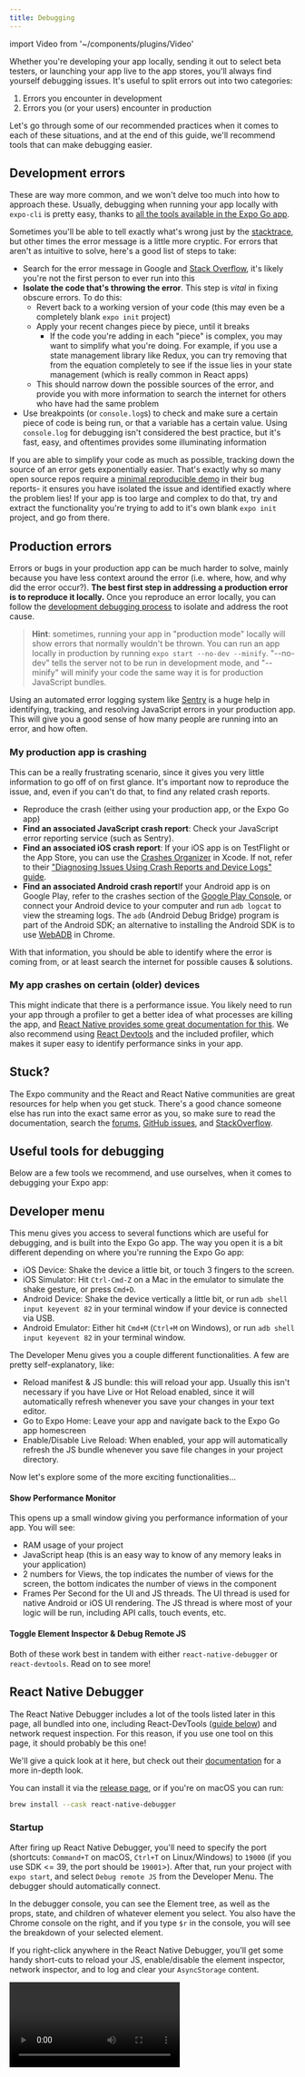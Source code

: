 ```yaml
---
title: Debugging
---
```


import Video from '~/components/plugins/Video'

Whether you're developing your app locally, sending it out to select beta testers, or launching your app live to the app stores, you'll always find yourself debugging issues. It's useful to split errors out into two categories:

1. Errors you encounter in development
2. Errors you (or your users) encounter in production

Let's go through some of our recommended practices when it comes to each of these situations, and at the end of this guide, we'll recommend tools that can make debugging easier.

## Development errors

These are way more common, and we won't delve too much into how to approach these. Usually, debugging when running your app locally with `expo-cli` is pretty easy, thanks to [all the tools available in the Expo Go app](#developer-menu).

Sometimes you'll be able to tell exactly what's wrong just by the [stacktrace](../get-started/errors.md#redbox-errors-and-stack-traces), but other times the error message is a little more cryptic. For errors that aren't as intuitive to solve, here's a good list of steps to take:

- Search for the error message in Google and [Stack Overflow](https://stackoverflow.com/questions), it's likely you're not the first person to ever run into this
- **Isolate the code that's throwing the error**. This step is _vital_ in fixing obscure errors. To do this:
  - Revert back to a working version of your code (this may even be a completely blank `expo init` project)
  - Apply your recent changes piece by piece, until it breaks
    - If the code you're adding in each "piece" is complex, you may want to simplify what you're doing. For example, if you use a state management library like Redux, you can try removing that from the equation completely to see if the issue lies in your state management (which is really common in React apps)
  - This should narrow down the possible sources of the error, and provide you with more information to search the internet for others who have had the same problem
- Use breakpoints (or `console.log`s) to check and make sure a certain piece of code is being run, or that a variable has a certain value. Using `console.log` for debugging isn't considered the best practice, but it's fast, easy, and oftentimes provides some illuminating information

If you are able to simplify your code as much as possible, tracking down the source of an error gets exponentially easier. That's exactly why so many open source repos require a [minimal reproducible demo](https://stackoverflow.com/help/minimal-reproducible-example) in their bug reports- it ensures you have isolated the issue and identified exactly where the problem lies! If your app is too large and complex to do that, try and extract the functionality you're trying to add to it's own blank `expo init` project, and go from there.

## Production errors

Errors or bugs in your production app can be much harder to solve, mainly because you have less context around the error (i.e. where, how, and why did the error occur?). **The best first step in addressing a production error is to reproduce it locally.** Once you reproduce an error locally, you can follow the [development debugging process](#development-errors) to isolate and address the root cause.

> **Hint**: sometimes, running your app in "production mode" locally will show errors that normally wouldn't be thrown. You can run an app locally in production by running `expo start --no-dev --minify`. "--no-dev" tells the server not to be run in development mode, and "--minify" will minify your code the same way it is for production JavaScript bundles.

Using an automated error logging system like [Sentry](../guides/using-sentry.md) is a huge help in identifying, tracking, and resolving JavaScript errors in your production app. This will give you a good sense of how many people are running into an error, and how often.

### My production app is crashing

This can be a really frustrating scenario, since it gives you very little information to go off of on first glance. It's important now to reproduce the issue, and, even if you can't do that, to find any related crash reports.

- Reproduce the crash (either using your production app, or the Expo Go app)
- **Find an associated JavaScript crash report**: Check your JavaScript error reporting service (such as Sentry).
- **Find an associated iOS crash report**: If your iOS app is on TestFlight or the App Store, you can use the [Crashes Organizer](https://developer.apple.com/news/?id=nra79npr) in Xcode. If not, refer to their ["Diagnosing Issues Using Crash Reports and Device Logs" guide](https://developer.apple.com/documentation/xcode/diagnosing-issues-using-crash-reports-and-device-logs).
- **Find an associated Android crash report**If your Android app is on Google Play, refer to the crashes section of the [Google Play Console](https://play.google.com/console/about/), or connect your Android device to your computer and run `adb logcat` to view the streaming logs. The `adb` (Android Debug Bridge) program is part of the Android SDK; an alternative to installing the Android SDK is to use [WebADB](https://webadb.com/) in Chrome.

With that information, you should be able to identify where the error is coming from, or at least search the internet for possible causes & solutions.

### My app crashes on certain (older) devices

This might indicate that there is a performance issue. You likely need to run your app through a profiler to get a better idea of what processes are killing the app, and [React Native provides some great documentation for this](https://reactnative.dev/docs/profiling). We also recommend using [React Devtools](https://www.npmjs.com/package/react-devtools) and the included profiler, which makes it super easy to identify performance sinks in your app.

## Stuck?

The Expo community and the React and React Native communities are great resources for help when you get stuck. There's a good chance someone else has run into the exact same error as you, so make sure to read the documentation, search the [forums](https://forums.expo.dev/), [GitHub issues](https://github.com/expo/expo/issues/), and [StackOverflow](https://stackoverflow.com/).

## Useful tools for debugging

Below are a few tools we recommend, and use ourselves, when it comes to debugging your Expo app:

## Developer menu

This menu gives you access to several functions which are useful for debugging, and is built into the Expo Go app. The way you open it is a bit different depending on where you're running the Expo Go app:

- iOS Device: Shake the device a little bit, or touch 3 fingers to the screen.
- iOS Simulator: Hit `Ctrl-Cmd-Z` on a Mac in the emulator to simulate the shake gesture, or press `Cmd+D`.
- Android Device: Shake the device vertically a little bit, or run `adb shell input keyevent 82` in your terminal window if your device is connected via USB.
- Android Emulator: Either hit `Cmd+M` (`Ctrl+M` on Windows), or run `adb shell input keyevent 82` in your terminal window.

The Developer Menu gives you a couple different functionalities. A few are pretty self-explanatory, like:

- Reload manifest & JS bundle: this will reload your app. Usually this isn't necessary if you have Live or Hot Reload enabled, since it will automatically refresh whenever you save your changes in your text editor.
- Go to Expo Home: Leave your app and navigate back to the Expo Go app homescreen
- Enable/Disable Live Reload: When enabled, your app will automatically refresh the JS bundle whenever you save file changes in your project directory.

Now let's explore some of the more exciting functionalities...

#### Show Performance Monitor

This opens up a small window giving you performance information of your app. You will see:

- RAM usage of your project
- JavaScript heap (this is an easy way to know of any memory leaks in your application)
- 2 numbers for Views, the top indicates the number of views for the screen, the bottom indicates the number of views in the component
- Frames Per Second for the UI and JS threads. The UI thread is used for native Android or iOS UI rendering. The JS thread is where most of your logic will be run, including API calls, touch events, etc.

#### Toggle Element Inspector & Debug Remote JS

Both of these work best in tandem with either `react-native-debugger` or `react-devtools`. Read on to see more!

## React Native Debugger

The React Native Debugger includes a lot of the tools listed later in this page, all bundled into one, including React-DevTools ([guide below](#debugging-with-react-devtools)) and network request inspection. For this reason, if you use one tool on this page, it should probably be this one!

We'll give a quick look at it here, but check out their [documentation](https://github.com/jhen0409/react-native-debugger#documentation) for a more in-depth look.

You can install it via the [release page](https://github.com/jhen0409/react-native-debugger/releases), or if you're on macOS you can run:

```sh
brew install --cask react-native-debugger
```

### Startup

After firing up React Native Debugger, you'll need to specify the port (shortcuts: `Command+T` on macOS, `Ctrl+T` on Linux/Windows) to `19000` (if you use SDK <= 39, the port should be `19001`>). After that, run your project with `expo start`, and select `Debug remote JS` from the Developer Menu. The debugger should automatically connect.

In the debugger console, you can see the Element tree, as well as the props, state, and children of whatever element you select. You also have the Chrome console on the right, and if you type `$r` in the console, you will see the breakdown of your selected element.

If you right-click anywhere in the React Native Debugger, you'll get some handy short-cuts to reload your JS, enable/disable the element inspector, network inspector, and to log and clear your `AsyncStorage` content.

<Video file="debugging/react-native-debugger.mp4" />

### Inspecting network traffic

It's easy to use the React Native Debugger to debug your network request: right-click anywhere in the React Native Debugger and select `Enable Network Inspect`. This will enable the Network tab and allow you to inspect requests of `fetch` and `XMLHttpRequest`.

There are however [some limitations](https://github.com/jhen0409/react-native-debugger/blob/master/docs/network-inspect-of-chrome-devtools.md#limitations), so there are a few other alternatives, all of which require using a proxy:

- [Charles Proxy](https://www.charlesproxy.com/documentation/configuration/browser-and-system-configuration/) (~$50 USD, our preferred tool)
- [mitmproxy](https://medium.com/@rotxed/how-to-debug-http-s-traffic-on-android-7fbe5d2a34#.hnhanhyoz)
- [Fiddler](http://www.telerik.com/fiddler)

> 💡 In bare workflow apps you can use [Flipper](https://fbflipper.com/) to inspect network traffic.

## Debugging Redux

[Redux](https://redux.js.org/) is a popular library for managing and centralizing application state shared throughout the app. You can use Redux DevTools on React Native Debugger for debugging the application's state changes. The setup is as follows:

1. Download React Native Debugger from the [releases page](https://github.com/jhen0409/react-native-debugger/releases).
2. Open the app, press `⌘+t`/`ctrl+t` to open new window, then set the port to 19000.
3. Start your app, open the in-app developer menu, and select “Debug JS Remotely.”
4. Configure `__REDUX_DEVTOOLS_EXTENSION__` as [shown here](https://github.com/zalmoxisus/redux-devtools-extension#11-basic-store).

You're now good to go! If you are experiencing any issues or want to learn more about how to use these tools, refer to this [guide](https://medium.com/@tetsuyahasegawa/how-to-integrate-react-native-debugger-to-your-expo-react-native-project-db1d631fad02).

## Debugging with React DevTools

React DevTools is a great way to get a look at each of your components' props and state. First, you'll need to run

```sh
npm install -g react-devtools
# if you are using Expo SDK <= 37: npm install -g react-devtools@^3
```

(if you don't want to install it globally, run `npm install --dev react-devtools` to install it as a project dependency).

After running `expo start` in your project's root directory, use a separate terminal tab to run `react-devtools`. This will open up the React Devtools console (for it to connect, you need to select `Debug remote JS` from the Developer Menu in the Expo Go app). From this console, you can search for your React components at the top, or open up the Developer Menu and enable the Element Inspector. Once you do that, you can tap on any element on screen and React DevTools will automatically find and display that element in the tree. From there, you can inspect the elements state, props, etc.

<Video file="debugging/react-devtools.mp4" />

React DevTools can also be paired with remote debugging, allowing you to inspect props, state, and instance properties in the Chrome console. If you have any questions on setting that up, give the next section a look!

## Remote debugging with Chrome Developer Tools

You can debug Expo apps using the Chrome debugger tools. Rather than running your app's JavaScript on your phone, it will instead run it inside of a webworker in Chrome. You can then set breakpoints, inspect variables, execute code, etc, as you would when debugging a web app.

- To ensure the best debugging experience, first change your host type in Expo Dev Tools to `LAN` or `localhost`. If you use `Tunnel` with debugging enabled, you are likely to experience so much latency that your app is unusable. While here, also ensure that `Development Mode` is checked.

- If you are using `LAN`, make sure your device is on the same wifi network as your development machine. This may not work on some public networks. `localhost` will not work for iOS unless you are in the simulator, and it only work on Android if your device is connected to your machine via usb.

- Open the app on your device, reveal the developer menu then tap on `Debug JS Remotely`. This should open up a Chrome tab with the URL `http://localhost:19000/debugger-ui`. From there, you can set breakpoints and interact through the JavaScript console. Shake the device and stop Chrome debugging when you're done.

- Line numbers for `console.log` statements don't work by default when using Chrome debugging. To get correct line numbers open up the Chrome Dev Tools settings, go to the "Blackboxing" tab, make sure that "Blackbox content scripts" is checked, and add **expo/build/logs/RemoteConsole.js** as a pattern with "Blackbox" selected.

### Troubleshooting localhost debugging

When you start a project with Expo CLI and when you press `Run on Android device/emulator` in Expo Dev Tools (or `a` in the terminal), Expo CLI will automatically tell your device to forward `localhost:19000` to your development machine, as long as your device is plugged in or emulator is running. If you are using `localhost` for debugging and it isn't working, close the app and open it up again using `Open on Android`. Alternatively, you can use the following `adb` command if you have the Android developer tools installed: `adb reverse tcp:19000 tcp:19000`.

### Source maps and async functions

Source maps and async functions aren't 100% reliable. React Native doesn't play well with Chrome's source mapping in every case, so if you want to make sure you're breakpointing in the correct place, you should use the `debugger` call directly from your code.

## Debugging production apps with Sentry

In a perfect world, your app would ship without any bugs. However, that's usually not the case. So, it's usually a good idea to implement a crash and bug reporting system into your app. This way, if any user experiences a fatal JS error (or any event that you've configured to notify Sentry) you can see the details in your Sentry dashboard.

Expo provides a wrapper called [sentry-expo](../guides/using-sentry.md) which allows you to get as much information as possible from crashes and other events. Plus, when running in the managed workflow, you can configure sourcemaps so that the stracktraces you see in Sentry will look much more like the code in your editor.
